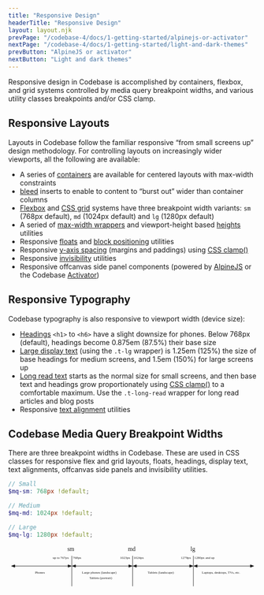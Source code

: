 ```yaml
---
title: "Responsive Design"
headerTitle: "Responsive Design"
layout: layout.njk
prevPage: "/codebase-4/docs/1-getting-started/alpinejs-or-activator"
nextPage: "/codebase-4/docs/1-getting-started/light-and-dark-themes"
prevButton: "AlpineJS or activator"
nextButton: "Light and dark themes"
---
```


<p class="t-lg t-thin">Responsive design in Codebase is accomplished by containers, flexbox, and grid systems controlled by media query breakpoint widths, and various utility classes breakpoints and/or CSS clamp.</p>

## Responsive Layouts

Layouts in Codebase follow the familiar responsive “from small screens up” design methodology. For controlling layouts on increasingly wider viewports, all the following are available:

* A series of [containers](/codebase-4/docs/3-responsive-layouts/containers) are available for centered layouts with max-width constraints
* [bleed](/codebase-4/docs/3-responsive-layouts/bleeds) inserts to enable to content to “burst out” wider than container columns
* [Flexbox](/codebase-4/docs/3-responsive-layouts/flex) and [CSS grid](/codebase-4/docs/3-responsive-layouts/grid) systems have three breakpoint width variants: `sm` (768px default), `md` (1024px default) and `lg` (1280px default)
* A seried of [max-width wrappers](/codebase-4/docs/4-layout-utilities/dimensions/#max-width-wrappers) and viewport-height based [heights](/codebase-4/docs/4-layout-utilities/dimensions/#heights) utilities
* Responsive [floats](/codebase-4/docs/4-layout-utilities/floats) and [block positioning](/codebase-4/docs/4-layout-utilities/positions) utilities
* Responsive [y-axis spacing](/codebase-4/docs/6-decoration-utilities/spacing#responsive-y-axis-spacing) (margins and paddings) using [CSS clamp()](https://chipcullen.com/css-min-max-clamp-functions/)
* Responsive [invisibility](/codebase-4/docs/4-layout-utilities/invisibility) utilities
* Responsive offcanvas side panel components (powered by [AlpineJS](/codebase-4/docs/8-alpinejs-components/alpinejs-offcanvas) or the Codebase [Activator](/codebase-4/docs/9-activator-components/activator-offcanvas))

## Responsive Typography

Codebase typography is also responsive to viewport width (device size):

* [Headings](/codebase-4/docs/2-codebase-basics/headings) `<h1>` to `<h6>` have a slight downsize for phones. Below 768px (default), headings become 0.875em (87.5%) their base size
* [Large display text](/codebase-4/docs/5-typographic-utilities/large-display-text) (using the `.t-lg` wrapper) is 1.25em (125%) the size of base headings for medium screens, and 1.5em (150%) for large screens up
* [Long read text](/codebase-4/docs/5-typographic-utilities/long-read-text) starts as the normal size for small screens, and then base text and headings grow proportionately using [CSS clamp()](https://css-tricks.com/linearly-scale-font-size-with-css-clamp-based-on-the-viewport/) to a comfortable maximum. Use the `.t-long-read` wrapper for long read articles and blog posts
* Responsive [text alignment](/codebase-4/docs/5-typographic-utilities/text-alignment) utilities

## Codebase Media Query Breakpoint Widths

There are three breakpoint widths in Codebase. These are used in CSS classes for responsive flex and grid layouts, floats, headings, display text, text alignments, offcanvas side panels and invisibility utilities.

```scss
// Small
$mq-sm: 768px !default;

// Medium
$mq-md: 1024px !default;

// Large
$mq-lg: 1280px !default;
```

<div class="container-grid-full-bleed my-6">
<div class="container-grid container-grid-lg">
<svg xmlns="http://www.w3.org/2000/svg" width="1176" height="194" viewBox="0 0 588 97"><text transform="translate(150 12)"><tspan x="-10.117" y="1" font-family="Arial-BoldMT" font-size="14" fill="currentColor">sm</tspan></text><path d="M150.5 96.5v-72" fill="#FFF"/><path d="M150.5 96.5v-72" stroke="currentColor" fill="none"/><text transform="translate(294 12)"><tspan x="-10.5" y="1" font-family="Arial-BoldMT" font-size="14" fill="currentColor">md</tspan></text><path d="M294.5 96.5v-72" fill="#FFF"/><path d="M294.5 96.5v-72" stroke="currentColor" fill="none"/><text transform="translate(438 12)"><tspan x="-6.221" y="1" font-family="Arial-BoldMT" font-size="14" fill="currentColor">lg</tspan></text><path d="M438.5 96.5v-72" fill="#FFF"/><path d="M438.5 96.5v-72" stroke="currentColor" fill="none"/><text transform="translate(171 29)"><tspan x="-18" y="2" font-family="ArialMT" font-size="8" fill="currentColor">768px</tspan></text><text transform="translate(123.667 29)"><tspan x="-18.479" y="2" font-family="ArialMT" font-size="8" fill="currentColor">up to 767px </tspan></text><text transform="translate(315 29)"><tspan x="-18" y="2" font-family="ArialMT" font-size="8" fill="currentColor">1024px</tspan></text><text transform="translate(273 29)"><tspan x="-8.246" y="2" font-family="ArialMT" font-size="8" fill="currentColor">1023px</tspan></text><text transform="translate(474.667 29)"><tspan x="-33.667" y="2" font-family="ArialMT" font-size="8" fill="currentColor">1280px and up</tspan></text><text transform="translate(417 29)"><tspan x="-8.246" y="2" font-family="ArialMT" font-size="8" fill="currentColor">1279px</tspan></text><g stroke="currentColor"><path d="M15.5 48.5h126" fill="none"/><path d="M15.5 45.5l-8 3 8 3zM141.5 51.5l8-3-8-3z" fill="currentColor"/></g><g stroke="currentColor"><path d="M159.5 48.5h126" fill="none"/><path d="M159.5 45.5l-8 3 8 3zM285.5 51.5l8-3-8-3z" fill="currentColor"/></g><g stroke="currentColor"><path d="M303.5 48.5h126" fill="none"/><path d="M303.5 45.5l-8 3 8 3zM429.5 51.5l8-3-8-3z" fill="currentColor"/></g><g stroke="currentColor"><path d="M447.5 48.5h126" fill="none"/><path d="M447.5 45.5l-8 3 8 3zM573.5 51.5l8-3-8-3z" fill="currentColor"/></g><text transform="translate(78 66)"><tspan x="-14.678" y="1" font-family="ArialMT" font-size="8" fill="currentColor"> Phones</tspan></text><text transform="translate(222 66)"><tspan x="-47.588" y="1" font-family="ArialMT" font-size="8" fill="currentColor"> Large phones (landscape)</tspan></text><text transform="translate(222 78)"><tspan x="-29.938" y="1" font-family="ArialMT" font-size="8" fill="currentColor"> Tablets (portrait)</tspan></text><text transform="translate(366 66)"><tspan x="-35.725" y="1" font-family="ArialMT" font-size="8" fill="currentColor"> Tablets (landscape)</tspan></text><text transform="translate(510 66)"><tspan x="-51.51" y="1" font-family="ArialMT" font-size="8" fill="currentColor"> Laptops, desktops, TVs, etc.</tspan></text></svg>
</div>
</div>
